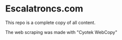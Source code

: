 # Escalatroncs.com

This repo is a complete copy of all content.

The web scraping was made with "Cyotek WebCopy"

